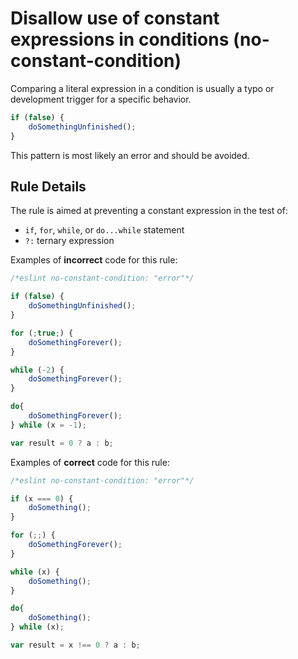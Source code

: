# Disallow use of constant expressions in conditions (no-constant-condition)

Comparing a literal expression in a condition is usually a typo or development trigger for a specific behavior.

```js
if (false) {
    doSomethingUnfinished();
}
```

This pattern is most likely an error and should be avoided.

## Rule Details

The rule is aimed at preventing a constant expression in the test of:

* `if`, `for`, `while`, or `do...while` statement
* `?:` ternary expression

Examples of **incorrect** code for this rule:

```js
/*eslint no-constant-condition: "error"*/

if (false) {
    doSomethingUnfinished();
}

for (;true;) {
    doSomethingForever();
}

while (-2) {
    doSomethingForever();
}

do{
    doSomethingForever();
} while (x = -1);

var result = 0 ? a : b;
```

Examples of **correct** code for this rule:

```js
/*eslint no-constant-condition: "error"*/

if (x === 0) {
    doSomething();
}

for (;;) {
    doSomethingForever();
}

while (x) {
    doSomething();
}

do{
    doSomething();
} while (x);

var result = x !== 0 ? a : b;
```
